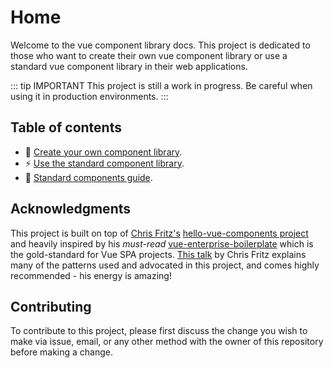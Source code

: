# Home

Welcome to the vue component library docs. This project is dedicated to those who want to create their own vue component library or use a standard vue component library in their web applications.

::: tip IMPORTANT
This project is still a work in progress. Be careful when using it in production environments.
:::

## Table of contents

- :wrench: [Create your own component library](create/getting-started.html).
- :zap: [Use the standard component library](use/getting-started.html).
- :blue_book: [Standard components guide](components/component-types.html).

## Acknowledgments

This project is built on top of [Chris Fritz's](https://github.com/chrisvfritz) [hello-vue-components project](https://github.com/chrisvfritz/hello-vue-components) and heavily inspired by his *must-read* [vue-enterprise-boilerplate](https://github.com/chrisvfritz/vue-enterprise-boilerplate) which is the gold-standard for Vue SPA projects. [This talk](https://youtu.be/7lpemgMhi0k) by Chris Fritz explains many of the patterns used and advocated in this project, and comes highly recommended - his energy is amazing!

## Contributing

To contribute to this project, please first discuss the change you wish to make via issue, email, or any other method with the owner of this repository before making a change.
